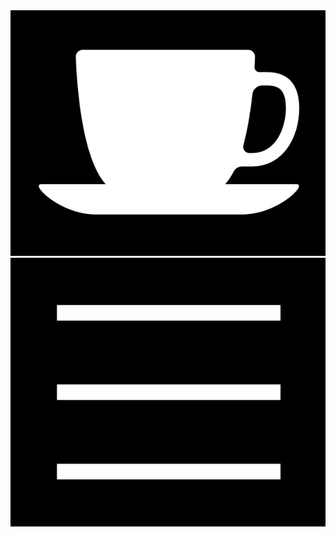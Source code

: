 <div class="header">
<img class="cup-img" src="assets/css/Cup_white_black_crop.jpg"/>
<img class="menu-icon" src="assets/css/Menu_icon_page_1.jpg"/>
<div/>
